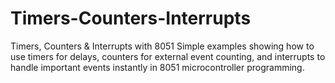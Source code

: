 # Timers-Counters-Interrupts
Timers, Counters &amp; Interrupts with 8051 Simple examples showing how to use timers for delays, counters for external event counting, and interrupts to handle important events instantly in 8051 microcontroller programming.
